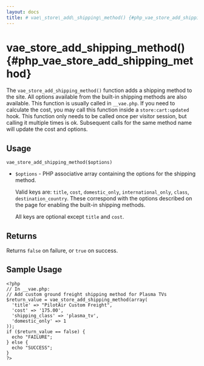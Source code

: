 ```yaml
---
layout: docs
title: # vae\_store\_add\_shipping\_method() {#php_vae_store_add_shipping_method}
---
```


# vae\_store\_add\_shipping\_method() {#php_vae_store_add_shipping_method}

The `vae_store_add_shipping_method()` function adds a shipping method to
the site. All options available from the built-in shipping methods are
also available. This function is usually called in `__vae.php`. If you
need to calculate the cost, you may call this function inside a
`store:cart:updated` hook. This function only needs to be called once
per visitor session, but calling it multiple times is ok. Subsequent
calls for the same method name will update the cost and options.

## Usage

`vae_store_add_shipping_method($options)`

-   `$options` - PHP associative array containing the options for the
    shipping method.

    Valid keys are: `title`, `cost`, `domestic_only`,
    `international_only`, `class`, `destination_country`. These
    correspond with the options described on the page for enabling the
    built-in shipping methods.

    All keys are optional except `title` and `cost`.

## Returns

Returns `false` on failure, or `true` on success.

## Sample Usage

    <?php
    // In __vae.php:
    // Add custom ground freight shipping method for Plasma TVs
    $return_value = vae_store_add_shipping_method(array(
      'title' => "PilotAir Custom Freight",
      'cost' => '175.00',
      'shipping_class' => 'plasma_tv',
      'domestic_only' => 1
    )); 
    if ($return_value == false) {
      echo "FAILURE";
    } else {
      echo "SUCCESS";
    }
    ?>

